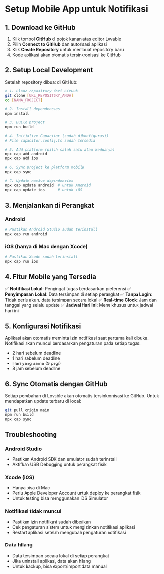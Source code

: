 # Setup Mobile App untuk Notifikasi

## 1. Download ke GitHub
1. Klik tombol **GitHub** di pojok kanan atas editor Lovable
2. Pilih **Connect to GitHub** dan autorisasi aplikasi
3. Klik **Create Repository** untuk membuat repository baru
4. Kode aplikasi akan otomatis tersinkronisasi ke GitHub

## 2. Setup Local Development

Setelah repository dibuat di GitHub:

```bash
# 1. Clone repository dari GitHub
git clone [URL_REPOSITORY_ANDA]
cd [NAMA_PROJECT]

# 2. Install dependencies
npm install

# 3. Build project
npm run build

# 4. Initialize Capacitor (sudah dikonfigurasi)
# File capacitor.config.ts sudah tersedia

# 5. Add platform (pilih salah satu atau keduanya)
npx cap add android
npx cap add ios

# 6. Sync project ke platform mobile
npx cap sync

# 7. Update native dependencies 
npx cap update android  # untuk Android
npx cap update ios      # untuk iOS
```

## 3. Menjalankan di Perangkat

### Android
```bash
# Pastikan Android Studio sudah terinstall
npx cap run android
```

### iOS (hanya di Mac dengan Xcode)
```bash
# Pastikan Xcode sudah terinstall
npx cap run ios
```

## 4. Fitur Mobile yang Tersedia

✅ **Notifikasi Lokal**: Pengingat tugas berdasarkan preferensi
✅ **Penyimpanan Lokal**: Data tersimpan di setiap perangkat
✅ **Tanpa Login**: Tidak perlu akun, data tersimpan secara lokal
✅ **Real-time Clock**: Jam dan tanggal yang selalu update
✅ **Jadwal Hari Ini**: Menu khusus untuk jadwal hari ini

## 5. Konfigurasi Notifikasi

Aplikasi akan otomatis meminta izin notifikasi saat pertama kali dibuka. Notifikasi akan muncul berdasarkan pengaturan pada setiap tugas:

- 2 hari sebelum deadline
- 1 hari sebelum deadline  
- Hari yang sama (9 pagi)
- 8 jam sebelum deadline

## 6. Sync Otomatis dengan GitHub

Setiap perubahan di Lovable akan otomatis tersinkronisasi ke GitHub. Untuk mendapatkan update terbaru di local:

```bash
git pull origin main
npm run build
npx cap sync
```

## Troubleshooting

### Android Studio
- Pastikan Android SDK dan emulator sudah terinstall
- Aktifkan USB Debugging untuk perangkat fisik

### Xcode (iOS)
- Hanya bisa di Mac
- Perlu Apple Developer Account untuk deploy ke perangkat fisik
- Untuk testing bisa menggunakan iOS Simulator

### Notifikasi tidak muncul
- Pastikan izin notifikasi sudah diberikan
- Cek pengaturan sistem untuk mengizinkan notifikasi aplikasi
- Restart aplikasi setelah mengubah pengaturan notifikasi

### Data hilang
- Data tersimpan secara lokal di setiap perangkat
- Jika uninstall aplikasi, data akan hilang
- Untuk backup, bisa export/import data manual